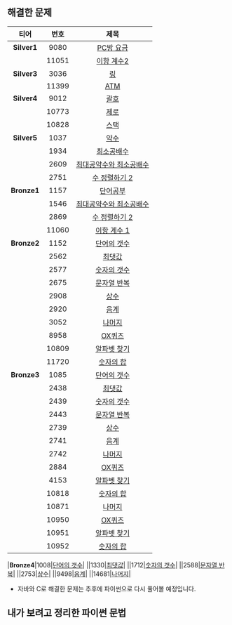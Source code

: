 ## 해결한 문제
|티어|번호|제목|
|:---:|:---:|:---:|
|**Silver1**|9080|[PC방 요금](<https://github.com/yujiah-github/AlgorithmByBOJ/blob/main/silver1/9080.py>)|
||11051|[이항 계수2](https://github.com/yujiah-github/AlgorithmByBOJ/commit/421a52157094d424be2c66720b9df76150b91ce4)|
|**Silver3**|3036|[링](<https://github.com/yujiah-github/AlgorithmByBOJ/commit/ddbb12fbb76bc04ccb4b0da504e35e96bdfbc58d>)|
||11399|[ATM](https://github.com/yujiah-github/AlgorithmByBOJ/blob/main/silver3/11399.py)|
|**Silver4**|9012|[괄호](https://github.com/yujiah-github/AlgorithmByBOJ/commit/0b3eb2c9359327fd21cc4f94e23d812af3306a93)|
||10773|[제로](<https://github.com/yujiah-github/AlgorithmByBOJ/commit/6db36f633e68fc3ee5d1f39500c33072c4434109>)|
||10828|[스택](<https://github.com/yujiah-github/AlgorithmByBOJ/commit/ba8f79b3ea6d8f638c8a934e185494e9f286ab46>)|
|**Silver5**|1037|[약수](https://github.com/yujiah-github/AlgorithmByBOJ/blob/main/silver5/1037.py)|
||1934|[최소공배수](<https://github.com/yujiah-github/AlgorithmByBOJ/blob/main/silver5/1934.py>)|
||2609|[최대공약수와 최소공배수](<https://github.com/yujiah-github/AlgorithmByBOJ/commit/65882152feb4b1f4658db2e501eacd02e5a04244>)|
||2751|[수 정렬하기 2](<https://github.com/yujiah-github/AlgorithmByBOJ/blob/main/silver5/2751.py>)|
|**Bronze1**|1157|[단어공부](https://github.com/yujiah-github/AlgorithmByBOJ/blob/main/bronze1/1157.py)|
||1546|[최대공약수와 최소공배수](https://github.com/yujiah-github/AlgorithmByBOJ/blob/main/bronze1/1546.py)|
||2869|[수 정렬하기 2](<https://github.com/yujiah-github/AlgorithmByBOJ/blob/main/bronze1/2869.py>)|
||11060|[이항 계수 1](https://github.com/yujiah-github/AlgorithmByBOJ/blob/main/bronze1/11060.py)|
|**Bronze2**|1152|[단어의 갯수](https://github.com/yujiah-github/AlgorithmByBOJ/blob/main/bronze2/1152.py)|
||2562|[최댓값](https://github.com/yujiah-github/AlgorithmByBOJ/blob/main/bronze2/2562.py)|
||2577|[숫자의 갯수](https://github.com/yujiah-github/AlgorithmByBOJ/blob/main/bronze2/2577.py)|
||2675|[문자열 반복](https://github.com/yujiah-github/AlgorithmByBOJ/blob/main/bronze2/2675.py)|
||2908|[상수](https://github.com/yujiah-github/AlgorithmByBOJ/blob/main/bronze1/1546.py)|
||2920|[음계](https://github.com/yujiah-github/AlgorithmByBOJ/blob/main/bronze2/2920.py)|
||3052|[나머지](https://github.com/yujiah-github/AlgorithmByBOJ/blob/main/bronze2/3052.py)|
||8958|[OX퀴즈](https://github.com/yujiah-github/AlgorithmByBOJ/blob/main/bronze2/8958.py)|
||10809|[알파벳 찾기](https://github.com/yujiah-github/AlgorithmByBOJ/blob/main/bronze2/10809.py)|
||11720|[숫자의 합](https://github.com/yujiah-github/AlgorithmByBOJ/blob/main/bronze2/11720.py)|
|**Bronze3**|1085|[단어의 갯수](https://github.com/yujiah-github/AlgorithmByBOJ/blob/main/bronze2/1152.py)|
||2438|[최댓값](https://github.com/yujiah-github/AlgorithmByBOJ/blob/main/bronze2/2562.py)|
||2439|[숫자의 갯수](https://github.com/yujiah-github/AlgorithmByBOJ/blob/main/bronze2/2577.py)|
||2443|[문자열 반복](https://github.com/yujiah-github/AlgorithmByBOJ/blob/main/bronze2/2675.py)|
||2739|[상수](https://github.com/yujiah-github/AlgorithmByBOJ/blob/main/bronze1/1546.py)|
||2741|[음계](https://github.com/yujiah-github/AlgorithmByBOJ/blob/main/bronze2/2920.py)|
||2742|[나머지](https://github.com/yujiah-github/AlgorithmByBOJ/blob/main/bronze2/3052.py)|
||2884|[OX퀴즈](https://github.com/yujiah-github/AlgorithmByBOJ/blob/main/bronze2/8958.py)|
||4153|[알파벳 찾기](https://github.com/yujiah-github/AlgorithmByBOJ/blob/main/bronze2/10809.py)|
||10818|[숫자의 합](https://github.com/yujiah-github/AlgorithmByBOJ/blob/main/bronze2/11720.py)|
||10871|[나머지](https://github.com/yujiah-github/AlgorithmByBOJ/blob/main/bronze2/3052.py)|
||10950|[OX퀴즈](https://github.com/yujiah-github/AlgorithmByBOJ/blob/main/bronze2/8958.py)|
||10951|[알파벳 찾기](https://github.com/yujiah-github/AlgorithmByBOJ/blob/main/bronze2/10809.py)|
||10952|[숫자의 합](https://github.com/yujiah-github/AlgorithmByBOJ/blob/main/bronze2/11720.py)|


|**Bronze4**|1008|[단어의 갯수](https://github.com/yujiah-github/AlgorithmByBOJ/blob/main/bronze2/1152.py)|
||1330|[최댓값](https://github.com/yujiah-github/AlgorithmByBOJ/blob/main/bronze2/2562.py)|
||1712|[숫자의 갯수](https://github.com/yujiah-github/AlgorithmByBOJ/blob/main/bronze2/2577.py)|
||2588|[문자열 반복](https://github.com/yujiah-github/AlgorithmByBOJ/blob/main/bronze2/2675.py)|
||2753|[상수](https://github.com/yujiah-github/AlgorithmByBOJ/blob/main/bronze1/1546.py)|
||9498|[음계](https://github.com/yujiah-github/AlgorithmByBOJ/blob/main/bronze2/2920.py)|
||14681|[나머지](https://github.com/yujiah-github/AlgorithmByBOJ/blob/main/bronze2/3052.py)|

- 자바와 C로 해결한 문제는 추후에 파이썬으로 다시 풀어볼 예정입니다.

## 내가 보려고 정리한 파이썬 문법
